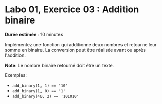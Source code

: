 # Labo 01, Exercice 03 : Addition binaire

**Durée estimée** : 10 minutes

Implémentez une fonction qui additionne deux nombres et retourne leur somme en binaire. 
La conversion peut être réalisée avant ou après l'addition.

**Note**: Le nombre binaire retourné doit être un texte.

Exemples:

- `add_binary(1, 1) == '10'`
- `add_binary(1, 0) == '1'`
- `add_binary(40, 2) == '101010'`

